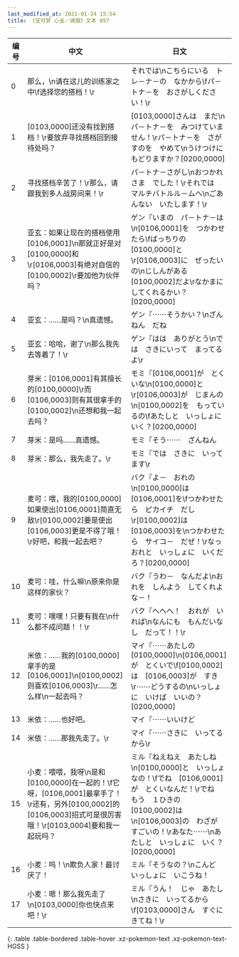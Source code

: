 ```yaml
---
last_modified_at: 2021-01-24 15:54
title: 《宝可梦 心金／魂银》文本 097
---
```

| 编号 | 中文 | 日文 |
| ---- | ---- | ---- |
| 0 | 那么，\n请在这儿的训练家之中\f选择您的搭档！\r | それでは\nこちらにいる　トレ－ナ－の　なかから\fパ－トナ－を　おさがしください！\r |
| 1 | [0103,0000]还没有找到搭档！\r要放弃寻找搭档回到接待处吗？ | [0103,0000]さんは　まだ\nパ－トナ－を　みつけていません！\rパ－トナ－を　さがすのを　やめて\nうけつけに　もどりますか？[0200,0000] |
| 2 | 寻找搭档辛苦了！\r那么，请跟我到多人战房间来！\r | パ－トナ－さがし\nおつかれさま　でした！\rそれでは　マルチバトルル－ムへ\nごあんない　いたします！\r |
| 3 | 亚玄：如果让现在的搭档使用[0106,0001]\n那就正好是对[0100,0000]和\r[0106,0003]有绝对自信的[0100,0002]\r要加他为伙伴吗？ | ゲン『いまの　パ－トナ－は\n[0106,0001]を　つかわせたら\fばっちりの　[0100,0000]と\r[0106,0003]に　ぜったいの\nじしんがある　[0100,0002]だよ\rなかまに　してくれるかい？[0200,0000] |
| 4 | 亚玄：……是吗？\n真遗憾。 | ゲン『⋯⋯そうかい？\nざんねん　だね |
| 5 | 亚玄：哈哈，谢了\n那么我先去等着了！\r | ゲン『はは　ありがとう\nでは　さきにいって　まってるよ\r |
| 6 | 芽米：[0106,0001]有其擅长的[0100,0000]\r而[0106,0003]则有其很拿手的[0100,0002]\n还想和我一起去吗？ | モミ『[0106,0001]が　とくいな\n[0100,0000]と\r[0106,0003]が　じまんの\n[0100,0002]を　もっているの\fあたしと　いっしょに　いく？[0200,0000] |
| 7 | 芽米：是吗……真遗憾。 | モミ『そう⋯⋯　ざんねん |
| 8 | 芽米：那么，我先走了。\r | モミ『では　さきに　いってます\r |
| 9 | 麦可：喂，我的[0100,0000]如果使出[0106,0001]简直无敌\r[0100,0002]要是使出[0106,0003]更是不得了哦！\r好吧，和我一起去吧？ | バク『よ－　おれの\n[0100,0000]は　[0106,0001]を\fつかわせたら　ピカイチ　だし\r[0100,0002]は　[0106,0003]を\nつかわせたら　サイコ－　だぜ！\rなっ　おれと　いっしょに　いくだろ？[0200,0000] |
| 10 | 麦可：哇，什么嘛\n原来你是这样的家伙？ | バク『うわ－　なんだよ\nおれを　しんよう　してくれよな－！ |
| 11 | 麦可：嘿嘿！只要有我在\n什么都不成问题！！\r | バク『へへへ！　おれが　いれば\nなんにも　もんだいなし　だって！！\r |
| 12 | 米依：……我的[0100,0000]拿手的是[0106,0001]\n[0100,0002]则喜欢[0106,0003]\r……怎么样\n一起去吗？ | マイ『⋯⋯あたしの　[0100,0000]\n[0106,0001]が　とくいで\f[0100,0002]は　[0106,0003]が　すき\r⋯⋯どうするの\nいっしょに　いけば　いいの？[0200,0000] |
| 13 | 米依：……也好吧。 | マイ『⋯⋯いいけど |
| 14 | 米依：……那我先走了。\r | マイ『⋯⋯さきに　いってるから\r |
| 15 | 小麦：喂喂，我呀\n是和[0100,0000]在一起的！\f它呀，[0106,0001]最拿手了！\r还有，另外[0100,0002]的[0106,0003]招式可是很厉害哦！\r[0103,0004]要和我一起玩吗？ | ミル『ねえねえ　あたしね\n[0100,0000]と　いっしょなの！\fでね　[0106,0001]が　とくいなんだ！\rでね　もう　１ひきの　[0100,0002]は\n[0106,0003]の　わざが　すごいの！\rあなた⋯⋯\nあたしと　いっしょに　いく？[0200,0000] |
| 16 | 小麦：呜！\n欺负人家！最讨厌了！ | ミル『そうなの？\nこんど　いっしょに　いこうね！ |
| 17 | 小麦：嗯！那么我先走了\n[0103,0000]你也快点来吧！\r | ミル『うん！　じゃ　あたし\nさきに　いってるから\f[0103,0000]さん　すぐにきてね！\r |
{: .table .table-bordered .table-hover .xz-pokemon-text .xz-pokemon-text-HGSS }